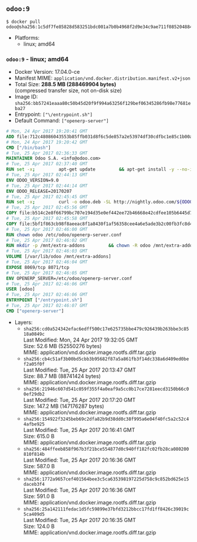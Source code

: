 ## `odoo:9`

```console
$ docker pull odoo@sha256:1c5df7fe85828d583251bdc001a7b0b4968f2d9e34c9ae711f085204884d96bb
```

-	Platforms:
	-	linux; amd64

### `odoo:9` - linux; amd64

-	Docker Version: 17.04.0-ce
-	Manifest MIME: `application/vnd.docker.distribution.manifest.v2+json`
-	Total Size: **288.5 MB (288469904 bytes)**  
	(compressed transfer size, not on-disk size)
-	Image ID: `sha256:bb57241eaaa80c50b45d20f9f994a63256f129bef06345286fb98e77681eba27`
-	Entrypoint: `["\/entrypoint.sh"]`
-	Default Command: `["openerp-server"]`

```dockerfile
# Mon, 24 Apr 2017 19:20:41 GMT
ADD file:712c48086043553b85ffb031d8f6c5de857a2e53974df30cdfbc1e85c1b00a25 in / 
# Mon, 24 Apr 2017 19:20:42 GMT
CMD ["/bin/bash"]
# Tue, 25 Apr 2017 02:36:33 GMT
MAINTAINER Odoo S.A. <info@odoo.com>
# Tue, 25 Apr 2017 02:37:40 GMT
RUN set -x;         apt-get update         && apt-get install -y --no-install-recommends             ca-certificates             curl             node-less             python-gevent             python-pip             python-renderpm             python-support             python-watchdog         && curl -o wkhtmltox.deb -SL http://nightly.odoo.com/extra/wkhtmltox-0.12.1.2_linux-jessie-amd64.deb         && echo '40e8b906de658a2221b15e4e8cd82565a47d7ee8 wkhtmltox.deb' | sha1sum -c -         && dpkg --force-depends -i wkhtmltox.deb         && apt-get -y install -f --no-install-recommends         && apt-get purge -y --auto-remove -o APT::AutoRemove::RecommendsImportant=false -o APT::AutoRemove::SuggestsImportant=false npm         && rm -rf /var/lib/apt/lists/* wkhtmltox.deb         && pip install psycogreen==1.0
# Tue, 25 Apr 2017 02:44:13 GMT
ENV ODOO_VERSION=9.0
# Tue, 25 Apr 2017 02:44:14 GMT
ENV ODOO_RELEASE=20170207
# Tue, 25 Apr 2017 02:45:45 GMT
RUN set -x;         curl -o odoo.deb -SL http://nightly.odoo.com/${ODOO_VERSION}/nightly/deb/odoo_${ODOO_VERSION}c.${ODOO_RELEASE}_all.deb         && echo '4ff504f4b2a49667a0bc8bbca95079305d8108c8 odoo.deb' | sha1sum -c -         && dpkg --force-depends -i odoo.deb         && apt-get update         && apt-get -y install -f --no-install-recommends         && rm -rf /var/lib/apt/lists/* odoo.deb
# Tue, 25 Apr 2017 02:45:56 GMT
COPY file:b514c2e8f66799bc707e194d35e0ef442ee72b46668e42cdfee105b6445d7eb0 in / 
# Tue, 25 Apr 2017 02:45:58 GMT
COPY file:5bf1f863cb98f8aeeac8f1a8430f1af56358cee4a6e5ade3b2c00fb3fc8d4162 in /etc/odoo/ 
# Tue, 25 Apr 2017 02:46:00 GMT
RUN chown odoo /etc/odoo/openerp-server.conf
# Tue, 25 Apr 2017 02:46:02 GMT
RUN mkdir -p /mnt/extra-addons         && chown -R odoo /mnt/extra-addons
# Tue, 25 Apr 2017 02:46:03 GMT
VOLUME [/var/lib/odoo /mnt/extra-addons]
# Tue, 25 Apr 2017 02:46:04 GMT
EXPOSE 8069/tcp 8071/tcp
# Tue, 25 Apr 2017 02:46:05 GMT
ENV OPENERP_SERVER=/etc/odoo/openerp-server.conf
# Tue, 25 Apr 2017 02:46:06 GMT
USER [odoo]
# Tue, 25 Apr 2017 02:46:06 GMT
ENTRYPOINT ["/entrypoint.sh"]
# Tue, 25 Apr 2017 02:46:07 GMT
CMD ["openerp-server"]
```

-	Layers:
	-	`sha256:cd0a524342efac6edff500c17e625735bbe479c926439b263bbe3c8518a0849c`  
		Last Modified: Mon, 24 Apr 2017 19:32:05 GMT  
		Size: 52.6 MB (52550276 bytes)  
		MIME: application/vnd.docker.image.rootfs.diff.tar.gzip
	-	`sha256:cb4c51af3b00bd5cbb3b95682f87a5a861fb3f14dc338a6d409ed0bef2a05f0f`  
		Last Modified: Tue, 25 Apr 2017 20:13:47 GMT  
		Size: 88.7 MB (88741424 bytes)  
		MIME: application/vnd.docker.image.rootfs.diff.tar.gzip
	-	`sha256:21946c607d541c059f355f4a0eaf9a5cc0b17ce7281eecd3150b66c00ef29db2`  
		Last Modified: Tue, 25 Apr 2017 20:17:20 GMT  
		Size: 147.2 MB (147176287 bytes)  
		MIME: application/vnd.docker.image.rootfs.diff.tar.gzip
	-	`sha256:154922f3245beb69c2dfa82b9d38dd0c38f995a6e04f40fc5a2c52c44afbe925`  
		Last Modified: Tue, 25 Apr 2017 20:16:41 GMT  
		Size: 615.0 B  
		MIME: application/vnd.docker.image.rootfs.diff.tar.gzip
	-	`sha256:484ffeeb858f967b3f21bce554877d0c940ff182fc02fb28ca080200810f814b`  
		Last Modified: Tue, 25 Apr 2017 20:16:36 GMT  
		Size: 587.0 B  
		MIME: application/vnd.docker.image.rootfs.diff.tar.gzip
	-	`sha256:1772a9657cef401564bee3c5ca635398197225d758c9c852bd625e15daceb3f4`  
		Last Modified: Tue, 25 Apr 2017 20:16:36 GMT  
		Size: 591.0 B  
		MIME: application/vnd.docker.image.rootfs.diff.tar.gzip
	-	`sha256:25a142111fedac1d5fc59899e37bfd3212bbcc17fd1ff8426c39019c5ca409d5`  
		Last Modified: Tue, 25 Apr 2017 20:16:35 GMT  
		Size: 124.0 B  
		MIME: application/vnd.docker.image.rootfs.diff.tar.gzip
